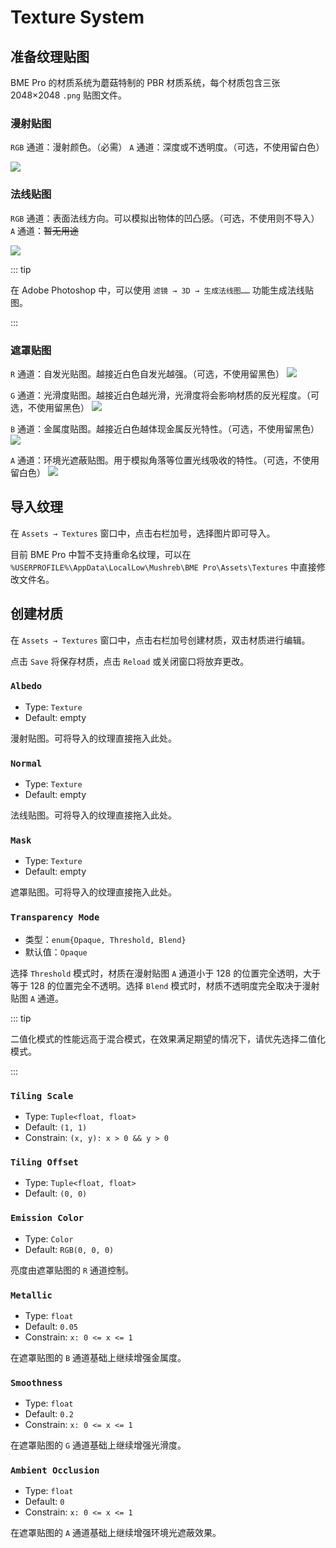 # Texture System

## 准备纹理贴图

BME Pro 的材质系统为蘑菇特制的 PBR 材质系统，每个材质包含三张 2048×2048 `.png` 贴图文件。

### 漫射贴图

`RGB` 通道：漫射颜色。（必需）
`A` 通道：深度或不透明度。（可选，不使用留白色）

![](/images/texture-albedo.jpg)

### 法线贴图

`RGB` 通道：表面法线方向。可以模拟出物体的凹凸感。（可选，不使用则不导入）
`A` 通道：~~暂无用途~~

![](/images/texture-normal.jpg)

::: tip

在 Adobe Photoshop 中，可以使用 `滤镜 → 3D → 生成法线图……` 功能生成法线贴图。

:::

### 遮罩贴图

`R` 通道：自发光贴图。越接近白色自发光越强。（可选，不使用留黑色）
![](/images/texture-mask-r.jpg)

`G` 通道：光滑度贴图。越接近白色越光滑，光滑度将会影响材质的反光程度。（可选，不使用留黑色）
![](/images/texture-mask-g.jpg)

`B` 通道：金属度贴图。越接近白色越体现金属反光特性。（可选，不使用留黑色）
![](/images/texture-mask-b.jpg)

`A` 通道：环境光遮蔽贴图。用于模拟角落等位置光线吸收的特性。（可选，不使用留白色）
![](/images/texture-mask-a.jpg)

## 导入纹理

在 `Assets → Textures` 窗口中，点击右栏加号，选择图片即可导入。

目前 BME Pro 中暂不支持重命名纹理，可以在 `%USERPROFILE%\AppData\LocalLow\Mushreb\BME Pro\Assets\Textures` 中直接修改文件名。

## 创建材质

在 `Assets → Textures` 窗口中，点击右栏加号创建材质，双击材质进行编辑。

点击 `Save` 将保存材质，点击 `Reload` 或关闭窗口将放弃更改。

### `Albedo`

- Type: `Texture`
- Default: empty

漫射贴图。可将导入的纹理直接拖入此处。

### `Normal`

- Type: `Texture`
- Default: empty

法线贴图。可将导入的纹理直接拖入此处。

### `Mask`

- Type: `Texture`
- Default: empty

遮罩贴图。可将导入的纹理直接拖入此处。

### `Transparency Mode`

- 类型：`enum{Opaque, Threshold, Blend}`
- 默认值：`Opaque`

选择 `Threshold` 模式时，材质在漫射贴图 `A` 通道小于 128 的位置完全透明，大于等于 128 的位置完全不透明。选择 `Blend` 模式时，材质不透明度完全取决于漫射贴图 `A` 通道。

::: tip

二值化模式的性能远高于混合模式，在效果满足期望的情况下，请优先选择二值化模式。

:::

### `Tiling Scale`

- Type: `Tuple<float, float>`
- Default: `(1, 1)`
- Constrain: `(x, y): x > 0 && y > 0`

### `Tiling Offset`

- Type: `Tuple<float, float>`
- Default: `(0, 0)`

### `Emission Color`

- Type: `Color`
- Default: `RGB(0, 0, 0)`

亮度由遮罩贴图的 `R` 通道控制。

### `Metallic`

- Type: `float`
- Default: `0.05`
- Constrain: `x: 0 <= x <= 1`

在遮罩贴图的 `B` 通道基础上继续增强金属度。

### `Smoothness`

- Type: `float`
- Default: `0.2`
- Constrain: `x: 0 <= x <= 1`

在遮罩贴图的 `G` 通道基础上继续增强光滑度。

### `Ambient Occlusion`

- Type: `float`
- Default: `0`
- Constrain: `x: 0 <= x <= 1`

在遮罩贴图的 `A` 通道基础上继续增强环境光遮蔽效果。
